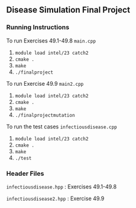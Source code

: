 ## **Disease Simulation Final Project**

### Running Instructions
To run Exercises 49.1-49.8 `main.cpp`
1. `module load intel/23 catch2`
2. `cmake .`
3. `make`
4. `./finalproject`

To run Exercise 49.9 `main2.cpp`
1. `module load intel/23 catch2`
2. `cmake .`
3. `make`
4. `./finalprojectmutation`

To run the test cases `infectiousdisease.cpp`
1. `module load intel/23 catch2`
2. `cmake .`
3. `make`
4. `./test`

### Header Files
`infectiousdisease.hpp` : Exercises 49.1-49.8

`infectiousdisease2.hpp` : Exercise 49.9
